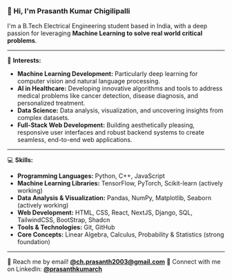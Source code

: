 ### 👋 Hi, I'm Prasanth Kumar Chigilipalli

I'm a B.Tech Electrical Engineering student based in India, with a deep passion for leveraging **Machine Learning to solve real world critical problems**.

---

🌱 **Interests:**

* **Machine Learning Development:** Particularly deep learning for computer vision and natural language processing.
* **AI in Healthcare:** Developing innovative algorithms and tools to address medical problems like cancer detection, disease diagnosis, and personalized treatment.
* **Data Science:** Data analysis, visualization, and uncovering insights from complex datasets.
* **Full-Stack Web Development:** Building aesthetically pleasing, responsive user interfaces and robust backend systems to create seamless, end-to-end web applications.

---

💻 **Skills:**

* **Programming Languages:** Python, C++, JavaScript
* **Machine Learning Libraries:** TensorFlow, PyTorch, Scikit-learn (actively working)
* **Data Analysis & Visualization:** Pandas, NumPy, Matplotlib, Seaborn (actively working)
* **Web Development:** HTML, CSS, React, NextJS, Django, SQL, TailwindCSS, BootStrap, Shadcn
* **Tools & Technologies:** Git, GitHub
* **Core Concepts:** Linear Algebra, Calculus, Probability & Statistics (strong foundation)

---

💬 Reach me by email! [**@ch.prasanth2003@gmail.com**](mailto:ch.prasanth2003@gmail.com)
🔗 Connect with me on LinkedIn: [**@prasanthkumarch**](https://www.linkedin.com/in/prasanthkumarch/)
